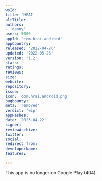 ```yaml
---
wsId: 
title: 'HRAI'
altTitle: 
authors:
- 'danny'
users: 5000
appId: 'com.hrai.android'
appCountry: 
released: '2022-04-26'
updated: '2022-05-26'
version: '1.2'
stars: 
ratings: 
reviews: 
size: 
website: 
repository: 
issue: 
icon: 'com.hrai.android.png'
bugbounty: 
meta: 'removed'
verdict: 'wip'
appHashes: 
date: '2023-04-22'
signer: 
reviewArchive: 
twitter: 
social: 
redirect_from: 
developerName: 
features: 

---
```


This app is no longer on Google Play (404).